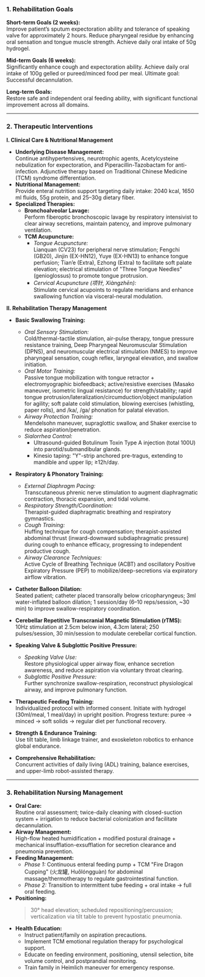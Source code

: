 ### 1. Rehabilitation Goals

**Short-term Goals (2 weeks):**  
Improve patient’s sputum expectoration ability and tolerance of speaking valve for approximately 2 hours. Reduce pharyngeal residue by enhancing oral sensation and tongue muscle strength. Achieve daily oral intake of 50g hydrogel.

**Mid-term Goals (6 weeks):**  
Significantly enhance cough and expectoration ability. Achieve daily oral intake of 100g gelled or pureed/minced food per meal. Ultimate goal: Successful decannulation.

**Long-term Goals:**  
Restore safe and independent oral feeding ability, with significant functional improvement across all domains.

---

### 2. Therapeutic Interventions

**I. Clinical Care & Nutritional Management**  
*   **Underlying Disease Management:**  
    Continue antihypertensives, neurotrophic agents, Acetylcysteine nebulization for expectoration, and Piperacillin-Tazobactam for anti-infection. Adjunctive therapy based on Traditional Chinese Medicine (TCM) syndrome differentiation.  
*   **Nutritional Management:**  
    Provide enteral nutrition support targeting daily intake: 2040 kcal, 1650 ml fluids, 55g protein, and 25–30g dietary fiber.  
*   **Specialized Therapies:**  
    *   **Bronchoalveolar Lavage:**  
        Perform fiberoptic bronchoscopic lavage by respiratory intensivist to clear airway secretions, maintain patency, and improve pulmonary ventilation.  
    *   **TCM Acupuncture:**  
        *   *Tongue Acupuncture:*  
            Lianquan (CV23) for peripheral nerve stimulation; Fengchi (GB20), Jinjin (EX-HN12), Yuye (EX-HN13) to enhance tongue perfusion; Tian’e (Extra), Ezhong (Extra) to facilitate soft palate elevation; electrical stimulation of "Three Tongue Needles" (genioglossus) to promote tongue protrusion.  
        *   *Cervical Acupuncture (项针, Xiàngzhēn):*  
            Stimulate cervical acupoints to regulate meridians and enhance swallowing function via visceral-neural modulation.  

**II. Rehabilitation Therapy Management**  
*   **Basic Swallowing Training:**  
    *   *Oral Sensory Stimulation:*  
        Cold/thermal-tactile stimulation, air-pulse therapy, tongue pressure resistance training, Deep Pharyngeal Neuromuscular Stimulation (DPNS), and neuromuscular electrical stimulation (NMES) to improve pharyngeal sensation, cough reflex, laryngeal elevation, and swallow initiation.  
    *   *Oral Motor Training:*  
        Passive tongue mobilization with tongue retractor + electromyographic biofeedback; active/resistive exercises (Masako maneuver, isometric lingual resistance) for strength/stability; rapid tongue protrusion/lateralization/circumduction/object manipulation for agility; soft palate cold stimulation, blowing exercises (whistling, paper rolls), and /ka/, /ga/ phonation for palatal elevation.  
    *   *Airway Protection Training:*  
        Mendelsohn maneuver, supraglottic swallow, and Shaker exercise to reduce aspiration/penetration.  
    *   *Sialorrhea Control:*  
        *   Ultrasound-guided Botulinum Toxin Type A injection (total 100U) into parotid/submandibular glands.  
        *   Kinesio taping: "Y"-strip anchored pre-tragus, extending to mandible and upper lip; ≥12h/day.  

*   **Respiratory & Phonatory Training:**  
    *   *External Diaphragm Pacing:*  
        Transcutaneous phrenic nerve stimulation to augment diaphragmatic contraction, thoracic expansion, and tidal volume.  
    *   *Respiratory Strength/Coordination:*  
        Therapist-guided diaphragmatic breathing and respiratory gymnastics.  
    *   *Cough Training:*  
        Huffing technique for cough compensation; therapist-assisted abdominal thrust (inward-downward subdiaphragmatic pressure) during cough to enhance efficacy, progressing to independent productive cough.  
    *   *Airway Clearance Techniques:*  
        Active Cycle of Breathing Technique (ACBT) and oscillatory Positive Expiratory Pressure (PEP) to mobilize/deep-secretions via expiratory airflow vibration.  

*   **Catheter Balloon Dilation:**  
    Seated patient; catheter placed transorally below cricopharyngeus; 3ml water-inflated balloon dilation; 1 session/day (6–10 reps/session, ~30 min) to improve swallow-respiratory coordination.  

*   **Cerebellar Repetitive Transcranial Magnetic Stimulation (rTMS):**  
    10Hz stimulation at 2.5cm below inion, 4.3cm lateral; 250 pulses/session, 30 min/session to modulate cerebellar cortical function.  

*   **Speaking Valve & Subglottic Positive Pressure:**  
    *   *Speaking Valve Use:*  
        Restore physiological upper airway flow, enhance secretion awareness, and reduce aspiration via voluntary throat clearing.  
    *   *Subglottic Positive Pressure:*  
        Further synchronize swallow-respiration, reconstruct physiological airway, and improve pulmonary function.  

*   **Therapeutic Feeding Training:**  
    Individualized protocol with informed consent. Initiate with hydrogel (30ml/meal, 1 meal/day) in upright position. Progress texture: puree → minced → soft solids → regular diet per functional recovery.  

*   **Strength & Endurance Training:**  
    Use tilt table, limb linkage trainer, and exoskeleton robotics to enhance global endurance.  

*   **Comprehensive Rehabilitation:**  
    Concurrent activities of daily living (ADL) training, balance exercises, and upper-limb robot-assisted therapy.  

---

### 3. Rehabilitation Nursing Management  

*   **Oral Care:**  
    Routine oral assessment; twice-daily cleaning with closed-suction system + irrigation to reduce bacterial colonization and facilitate decannulation.  
*   **Airway Management:**  
    High-flow heated humidification + modified postural drainage + mechanical insufflation-exsufflation for secretion clearance and pneumonia prevention.  
*   **Feeding Management:**  
    *   *Phase 1:* Continuous enteral feeding pump + TCM "Fire Dragon Cupping" (火龙罐, Huǒlóngguàn) for abdominal massage/thermotherapy to regulate gastrointestinal function.  
    *   *Phase 2:* Transition to intermittent tube feeding + oral intake → full oral feeding.  
*   **Positioning:**  
    >30° head elevation; scheduled repositioning/percussion; verticalization via tilt table to prevent hypostatic pneumonia.  
*   **Health Education:**  
    *   Instruct patient/family on aspiration precautions.  
    *   Implement TCM emotional regulation therapy for psychological support.  
    *   Educate on feeding environment, positioning, utensil selection, bite volume control, and postprandial monitoring.  
    *   Train family in Heimlich maneuver for emergency response.  
